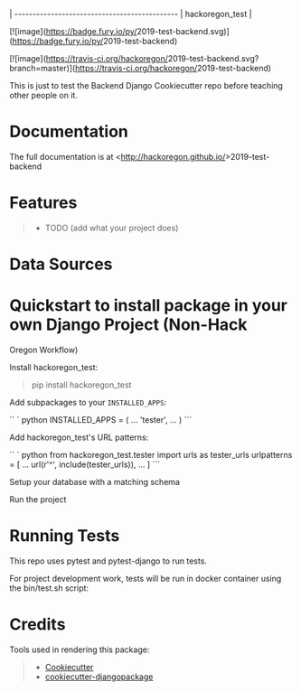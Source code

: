 |
--------------------------------------------- |
hackoregon_test |

[![image](<https://badge.fury.io/py/>2019-test-backend.svg)](<https://badge.fury.io/py/>2019-test-backend)

[![image](<https://travis-ci.org/hackoregon/>2019-test-backend.svg?branch=master)](<https://travis-ci.org/hackoregon/>2019-test-backend)

This is just to test the Backend Django Cookiecutter repo before teaching other people on it.

# Documentation

The full documentation is at <<http://hackoregon.github.io/>>2019-test-backend

# Features

> -   TODO (add what your project does)

# Data Sources

# Quickstart to install package in your own Django Project (Non-Hack
Oregon Workflow)

Install hackoregon_test:

> pip install hackoregon_test

Add subpackages to your `INSTALLED_APPS`:

`` ` python INSTALLED_APPS = (     ...     'tester',     ... ) ```

Add hackoregon_test's URL patterns:

`` ` python from hackoregon_test.tester import urls as tester_urls   urlpatterns = [     ...     url(r'^', include(tester_urls)),     ... ] ```

Setup your database with a matching schema

Run the project

# Running Tests

This repo uses pytest and pytest-django to run tests.

For project development work, tests will be run in docker container
using the bin/test.sh script:

# Credits

Tools used in rendering this package:

> -   [Cookiecutter](<https://github.com/audreyr/cookiecutter>)
> -   [cookiecutter-djangopackage](<https://github.com/pydanny/cookiecutter-djangopackage>)
